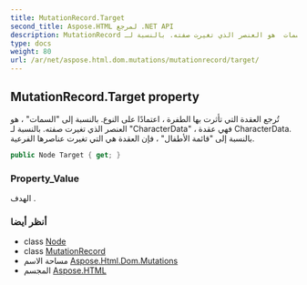 ```yaml
---
title: MutationRecord.Target
second_title: Aspose.HTML لمرجع .NET API
description: MutationRecord ملكية. تُرجع العقدة التي تأثرت بها الطفرة  اعتمادًا على النوع. بالنسبة إلى السمات  هو العنصر الذي تغيرت صفته. بالنسبة لـ CharacterData  فهي عقدة CharacterData. بالنسبة إلى قائمة الأطفال  فإن العقدة هي التي تغيرت عناصرها الفرعية.
type: docs
weight: 80
url: /ar/net/aspose.html.dom.mutations/mutationrecord/target/
---
```

## MutationRecord.Target property

تُرجع العقدة التي تأثرت بها الطفرة ، اعتمادًا على النوع. بالنسبة إلى "السمات" ، هو العنصر الذي تغيرت صفته. بالنسبة لـ "CharacterData" ، فهي عقدة CharacterData. بالنسبة إلى "قائمة الأطفال" ، فإن العقدة هي التي تغيرت عناصرها الفرعية.

```csharp
public Node Target { get; }
```

### Property_Value

الهدف .

### أنظر أيضا

* class [Node](../../../aspose.html.dom/node/)
* class [MutationRecord](../)
* مساحة الاسم [Aspose.Html.Dom.Mutations](../../mutationrecord/)
* المجسم [Aspose.HTML](../../../)


